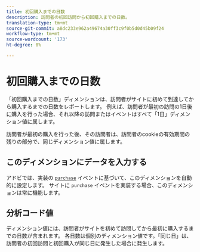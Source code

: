 ```yaml
---
title: 初回購入までの日数
description: 訪問者の初回訪問から初回購入までの日数。
translation-type: tm+mt
source-git-commit: a8dc233e962a49674a30ff3c9f0b5d0d45b09f24
workflow-type: tm+mt
source-wordcount: '173'
ht-degree: 0%

---
```



# 初回購入までの日数

「初回購入までの日数」ディメンションは、訪問者がサイトに初めて到達してから購入するまでの日数をレポートします。 例えば、訪問者が最初の訪問の1日後に購入を行った場合、それ以降の訪問またはイベントはすべて「1日」ディメンション値に属します。

訪問者が最初の購入を行った後、その訪問者は、訪問者のcookieの有効期間の残りの部分で、同じディメンション値に属します。

## このディメンションにデータを入力する

アドビでは、実装の [`purchase`](/help/implement/vars/page-vars/events/event-purchase.md) イベントに基づいて、このディメンションを自動的に設定します。 サイトに `purchase` イベントを実装する場合、このディメンションは常に機能します。

## 分析コード値

ディメンション値には、訪問者がサイトを初めて訪問してから最初に購入するまでの日数が含まれます。 各日数は個別のディメンション値です。「同じ日」は、訪問者の初回訪問と初回購入が同じ日に発生した場合に発生します。
